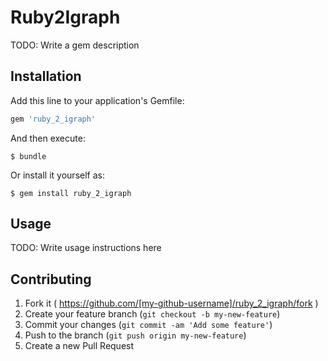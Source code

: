 # Ruby2Igraph

TODO: Write a gem description

## Installation

Add this line to your application's Gemfile:

```ruby
gem 'ruby_2_igraph'
```

And then execute:

    $ bundle

Or install it yourself as:

    $ gem install ruby_2_igraph

## Usage

TODO: Write usage instructions here

## Contributing

1. Fork it ( https://github.com/[my-github-username]/ruby_2_igraph/fork )
2. Create your feature branch (`git checkout -b my-new-feature`)
3. Commit your changes (`git commit -am 'Add some feature'`)
4. Push to the branch (`git push origin my-new-feature`)
5. Create a new Pull Request
